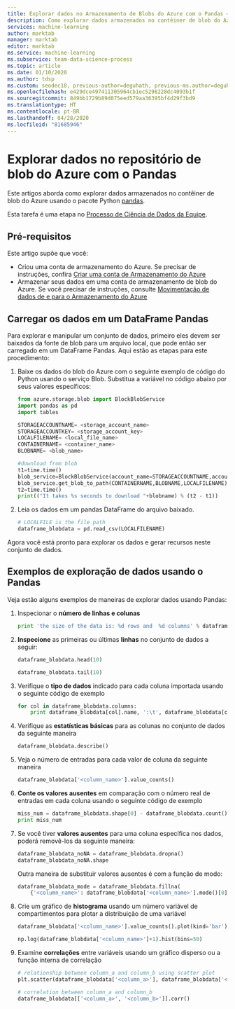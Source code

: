 ```yaml
---
title: Explorar dados no Armazenamento de Blobs do Azure com o Pandas – Processo de Ciência de Dados de Equipe
description: Como explorar dados armazenados no contêiner de blob do Azure usando o pacote Python Pandas.
services: machine-learning
author: marktab
manager: marktab
editor: marktab
ms.service: machine-learning
ms.subservice: team-data-science-process
ms.topic: article
ms.date: 01/10/2020
ms.author: tdsp
ms.custom: seodec18, previous-author=deguhath, previous-ms.author=deguhath
ms.openlocfilehash: e429dce497411305964cb1ec5298228dc4093b1f
ms.sourcegitcommit: 849bb1729b89d075eed579aa36395bf4d29f3bd9
ms.translationtype: HT
ms.contentlocale: pt-BR
ms.lasthandoff: 04/28/2020
ms.locfileid: "81685946"
---
```

# <a name="explore-data-in-azure-blob-storage-with-pandas"></a>Explorar dados no repositório de blob do Azure com o Pandas

Este artigos aborda como explorar dados armazenados no contêiner de blob do Azure usando o pacote Python [pandas](https://pandas.pydata.org/).

Esta tarefa é uma etapa no [Processo de Ciência de Dados da Equipe](overview.md).

## <a name="prerequisites"></a>Pré-requisitos
Este artigo supõe que você:

* Criou uma conta de armazenamento do Azure. Se precisar de instruções, confira [Criar uma conta de Armazenamento do Azure](../../storage/common/storage-account-create.md)
* Armazenar seus dados em uma conta de armazenamento de blob do Azure. Se você precisar de instruções, consulte [Movimentação de dados de e para o Armazenamento do Azure](../../storage/common/storage-moving-data.md)

## <a name="load-the-data-into-a-pandas-dataframe"></a>Carregar os dados em um DataFrame Pandas
Para explorar e manipular um conjunto de dados, primeiro eles devem ser baixados da fonte de blob para um arquivo local, que pode então ser carregado em um DataFrame Pandas. Aqui estão as etapas para este procedimento:

1. Baixe os dados do blob do Azure com o seguinte exemplo de código do Python usando o serviço Blob. Substitua a variável no código abaixo por seus valores específicos:

    ```python
    from azure.storage.blob import BlockBlobService
    import pandas as pd
    import tables

    STORAGEACCOUNTNAME= <storage_account_name>
    STORAGEACCOUNTKEY= <storage_account_key>
    LOCALFILENAME= <local_file_name>
    CONTAINERNAME= <container_name>
    BLOBNAME= <blob_name>

    #download from blob
    t1=time.time()
    blob_service=BlockBlobService(account_name=STORAGEACCOUNTNAME,account_key=STORAGEACCOUNTKEY)
    blob_service.get_blob_to_path(CONTAINERNAME,BLOBNAME,LOCALFILENAME)
    t2=time.time()
    print(("It takes %s seconds to download "+blobname) % (t2 - t1))
    ```

1. Leia os dados em um pandas DataFrame do arquivo baixado.

    ```python
    # LOCALFILE is the file path
    dataframe_blobdata = pd.read_csv(LOCALFILENAME)
    ```

Agora você está pronto para explorar os dados e gerar recursos neste conjunto de dados.

## <a name="examples-of-data-exploration-using-pandas"></a><a name="blob-dataexploration"></a>Exemplos de exploração de dados usando o Pandas
Veja estão alguns exemplos de maneiras de explorar dados usando Pandas:

1. Inspecionar o **número de linhas e colunas**

    ```python
    print 'the size of the data is: %d rows and  %d columns' % dataframe_blobdata.shape
    ```

1. **Inspecione** as primeiras ou últimas **linhas** no conjunto de dados a seguir:

    ```python
    dataframe_blobdata.head(10)

    dataframe_blobdata.tail(10)
    ```

1. Verifique o **tipo de dados** indicado para cada coluna importada usando o seguinte código de exemplo

    ```python
    for col in dataframe_blobdata.columns:
        print dataframe_blobdata[col].name, ':\t', dataframe_blobdata[col].dtype
    ```

1. Verifique as **estatísticas básicas** para as colunas no conjunto de dados da seguinte maneira

    ```python
    dataframe_blobdata.describe()
    ```

1. Veja o número de entradas para cada valor de coluna da seguinte maneira

    ```python
    dataframe_blobdata['<column_name>'].value_counts()
    ```

1. **Conte os valores ausentes** em comparação com o número real de entradas em cada coluna usando o seguinte código de exemplo

    ```python
    miss_num = dataframe_blobdata.shape[0] - dataframe_blobdata.count()
    print miss_num
    ```

1. Se você tiver **valores ausentes** para uma coluna específica nos dados, poderá removê-los da seguinte maneira:

    ```python
    dataframe_blobdata_noNA = dataframe_blobdata.dropna()
    dataframe_blobdata_noNA.shape
    ```

    Outra maneira de substituir valores ausentes é com a função de modo:

    ```python
    dataframe_blobdata_mode = dataframe_blobdata.fillna(
        {'<column_name>': dataframe_blobdata['<column_name>'].mode()[0]})
    ```

1. Crie um gráfico de **histograma** usando um número variável de compartimentos para plotar a distribuição de uma variável

    ```python
    dataframe_blobdata['<column_name>'].value_counts().plot(kind='bar')

    np.log(dataframe_blobdata['<column_name>']+1).hist(bins=50)
    ```

1. Examine **correlações** entre variáveis usando um gráfico disperso ou a função interna de correlação

    ```python
    # relationship between column_a and column_b using scatter plot
    plt.scatter(dataframe_blobdata['<column_a>'], dataframe_blobdata['<column_b>'])

    # correlation between column_a and column_b
    dataframe_blobdata[['<column_a>', '<column_b>']].corr()
    ```
